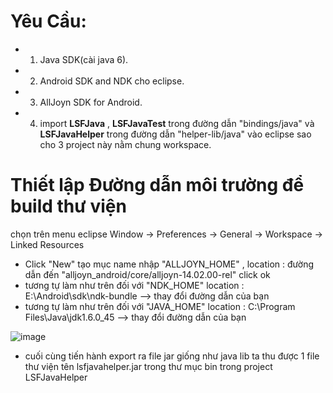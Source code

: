 # Yêu Cầu:
+ 1. Java SDK(cài java 6).
+ 2. Android SDK and NDK cho eclipse.
+ 3. AllJoyn SDK for Android.
+ 4. import **LSFJava** , **LSFJavaTest** trong đường dẫn "bindings/java" và **LSFJavaHelper** trong đường dẫn "helper-lib/java" vào eclipse
sao cho 3 project này nằm chung workspace.

# Thiết lập Đường dẫn môi trường để build thư viện
chọn trên menu eclipse Window -> Preferences -> General -> Workspace -> Linked Resources </br>
+ Click "New" tạo mục name nhập "ALLJOYN_HOME" , location : đường dẫn đến "alljoyn_android/core/alljoyn-14.02.00-rel" click ok
+ tương tự làm như trên đối với "NDK_HOME"  location : E:\Android\sdk\ndk-bundle  --> thay đổi đường dẫn của bạn
+ tương tự làm như trên đối với "JAVA_HOME" location : C:\Program Files\Java\jdk1.6.0_45  --> thay đổi đường dẫn của bạn

![image](https://user-images.githubusercontent.com/18228937/27872012-9f108b08-61d1-11e7-95b0-62ad4ad37bdd.png)

+ cuối cùng tiến hành export ra file jar giống như java lib ta thu được 1 file thư viện tên lsfjavahelper.jar trong thư mục bin trong project LSFJavaHelper
